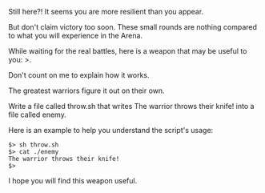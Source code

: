 Still here?! It seems you are more resilient than you appear.

But don't claim victory too soon. These small rounds are nothing compared to what you will experience in the Arena.

While waiting for the real battles, here is a weapon that may be useful to you: >.

Don't count on me to explain how it works.

The greatest warriors figure it out on their own.

Write a file called throw.sh that writes The warrior throws their knife! into a file called enemy.

Here is an example to help you understand the script's usage:

```shell
$> sh throw.sh
$> cat ./enemy
The warrior throws their knife!
$>
```

I hope you will find this weapon useful.

